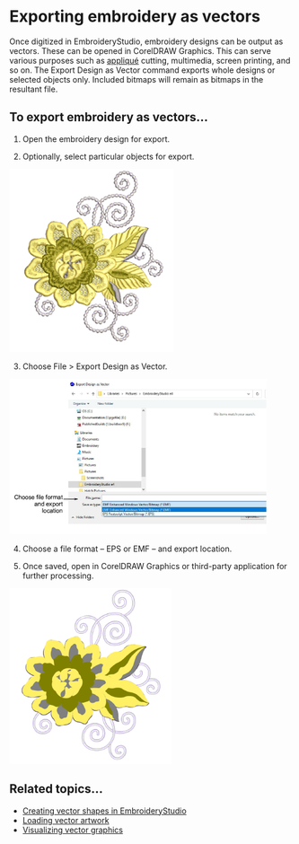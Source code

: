 # Exporting embroidery as vectors

Once digitized in EmbroideryStudio, embroidery designs can be output as vectors. These can be opened in CorelDRAW Graphics. This can serve various purposes such as [appliqué](../../glossary/glossary) cutting, multimedia, screen printing, and so on. The Export Design as Vector command exports whole designs or selected objects only. Included bitmaps will remain as bitmaps in the resultant file.

## To export embroidery as vectors...

1. Open the embroidery design for export.

2. Optionally, select particular objects for export.

![ExportVectors1.png](assets/ExportVectors1.png)

3. Choose File > Export Design as Vector.

![ExportDesignAsVector.png](assets/ExportDesignAsVector.png)

4. Choose a file format – EPS or EMF – and export location.

5. Once saved, open in CorelDRAW Graphics or third-party application for further processing.

![ExportVectors2.png](assets/ExportVectors2.png)

## Related topics...

- [Creating vector shapes in EmbroideryStudio](../../Automatic/vectors/Creating_vector_shapes_in_EmbroideryStudio)
- [Loading vector artwork](../../Automatic/vectors/Loading_vector_artwork)
- [Visualizing vector graphics](../../Automatic/vectors/Visualizing_vector_graphics)
